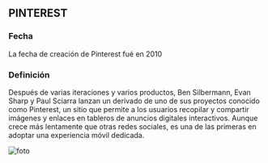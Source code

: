 
## **PINTEREST**



### **Fecha**

La fecha de creación de Pinterest fué en 2010

### **Definición**

Después de varias iteraciones y varios productos, Ben Silbermann, Evan Sharp y Paul Sciarra lanzan un derivado de uno de sus proyectos conocido como Pinterest, un sitio que permite a los usuarios recopilar y compartir imágenes y enlaces en tableros de anuncios digitales interactivos. Aunque crece más lentamente que otras redes sociales, es una de las primeras en adoptar una experiencia móvil dedicada.

![foto](https://github.com/RobertoNobleMaestro/SMX2-M8UF1A1-Pinterest-2010-TemaExpuesto-RobertoNobleMaestro/blob/main/unnamed.png)  
 

